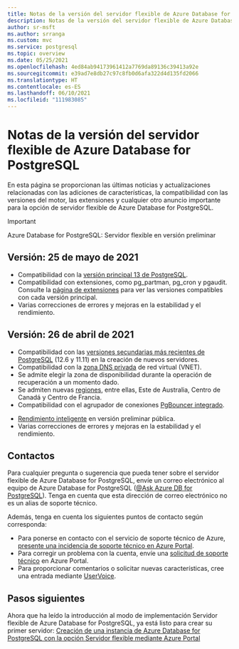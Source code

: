 ```yaml
---
title: Notas de la versión del servidor flexible de Azure Database for PostgreSQL
description: Notas de la versión del servidor flexible de Azure Database for PostgreSQL
author: sr-msft
ms.author: srranga
ms.custom: mvc
ms.service: postgresql
ms.topic: overview
ms.date: 05/25/2021
ms.openlocfilehash: 4ed84ab94173961412a7769da89136c39413a92e
ms.sourcegitcommit: e39ad7e8db27c97c8fb0d6afa322d4d135fd2066
ms.translationtype: HT
ms.contentlocale: es-ES
ms.lasthandoff: 06/10/2021
ms.locfileid: "111983085"
---
```

# <a name="release-notes---azure-database-for-postgresql---flexible-server"></a>Notas de la versión del servidor flexible de Azure Database for PostgreSQL

En esta página se proporcionan las últimas noticias y actualizaciones relacionadas con las adiciones de características, la compatibilidad con las versiones del motor, las extensiones y cualquier otro anuncio importante para la opción de servidor flexible de Azure Database for PostgreSQL.

> [!IMPORTANT]
> Azure Database for PostgreSQL: Servidor flexible en versión preliminar

## <a name="release-may-25-2021"></a>Versión: 25 de mayo de 2021

* Compatibilidad con la [versión principal 13 de PostgreSQL](./concepts-supported-versions.md).
* Compatibilidad con extensiones, como pg_partman, pg_cron y pgaudit. Consulte la [página de extensiones](./concepts-extensions.md) para ver las versiones compatibles con cada versión principal.
* Varias correcciones de errores y mejoras en la estabilidad y el rendimiento.

## <a name="release-april-26-2021"></a>Versión: 26 de abril de 2021

* Compatibilidad con las [versiones secundarias más recientes de PostgreSQL](./concepts-supported-versions.md) (12.6 y 11.11) en la creación de nuevos servidores.
* Compatibilidad con la [zona DNS privada](./concepts-networking.md#private-access-vnet-integration) de red virtual (VNET).
* Se admite elegir la zona de disponibilidad durante la operación de recuperación a un momento dado.
* Se admiten nuevas [regiones](./overview.md#azure-regions), entre ellas, Este de Australia, Centro de Canadá y Centro de Francia.
* Compatibilidad con el agrupador de conexiones [PgBouncer integrado](./concepts-pgbouncer.md). 
<!--- * Support for [pglogical](https://github.com/2ndQuadrant/pglogical) extension version 2.3.2. -->
* [Rendimiento inteligente](concepts-query-store.md) en versión preliminar pública.
* Varias correcciones de errores y mejoras en la estabilidad y el rendimiento.

## <a name="contacts"></a>Contactos

Para cualquier pregunta o sugerencia que pueda tener sobre el servidor flexible de Azure Database for PostgreSQL, envíe un correo electrónico al equipo de Azure Database for PostgreSQL ([@Ask Azure DB for PostgreSQL](mailto:AskAzureDBforPostgreSQL@service.microsoft.com)). Tenga en cuenta que esta dirección de correo electrónico no es un alias de soporte técnico.

Además, tenga en cuenta los siguientes puntos de contacto según corresponda:

- Para ponerse en contacto con el servicio de soporte técnico de Azure, [presente una incidencia de soporte técnico en Azure Portal](https://portal.azure.com/?#blade/Microsoft_Azure_Support/HelpAndSupportBlade).
- Para corregir un problema con la cuenta, envíe una [solicitud de soporte técnico](https://ms.portal.azure.com/#blade/Microsoft_Azure_Support/HelpAndSupportBlade/newsupportrequest) en Azure Portal.
- Para proporcionar comentarios o solicitar nuevas características, cree una entrada mediante [UserVoice](https://feedback.azure.com/forums/597976-azure-database-for-postgresql).
  

## <a name="next-steps"></a>Pasos siguientes

Ahora que ha leído la introducción al modo de implementación Servidor flexible de Azure Database for PostgreSQL, ya está listo para crear su primer servidor: [Creación de una instancia de Azure Database for PostgreSQL con la opción Servidor flexible mediante Azure Portal](./quickstart-create-server-portal.md)